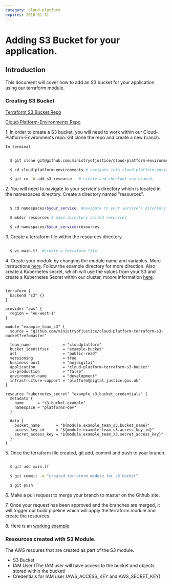 ```yaml
---
category: cloud-platform
expires: 2018-01-31
---
```


# Adding S3 Bucket for your application.

## Introduction
This document will cover how to add an S3 bucket for your application using our terraform module. 


### Creating S3 Bucket
[Terraform S3 Bucket Repo](https://github.com/ministryofjustice/cloud-platform-terraform-s3-bucket)

[Cloud-Platform-Environments Repo](https://github.com/ministryofjustice/cloud-platform-environments)

1\. In order to create a S3 bucket, you will need to work within our Cloud-Platform-Environments repo. Git clone the repo and create a new branch.

    In terminal

```bash
             
  $ git clone git@github.com:ministryofjustice/cloud-platform-environments.git #git clone repo

  $ cd cloud-platform-environments # navigate into cloud-platform-environments directory.

  $ git co -b add_s3_resource   # create and checkout new branch.

```

2\. You will need to navigate to your service's directory which is located in the namespaces directory. Create a directory named "resources".

```bash
             
  $ cd namespaces/$your_service  #navigate to your service's directory.

  $ mkdir resources # make directory called resources

  $ cd namespaces/$your_service/resources

```

3\. Create a terraform file within the resources directory.

```bash
             
  $ vi main.tf  #create a terraform file.

```

4\. Create your module by changing the module name and variables. More instructions [here](https://github.com/ministryofjustice/cloud-platform-terraform-s3-bucket). Follow the example directory for more direction. Also create a Kubernetes secret, which will use the values from your S3 and create a Kubernetes Secret within our cluster, moore information [here](https://www.terraform.io/docs/providers/kubernetes/r/secret.html).


```hcl

terraform {
  backend "s3" {}
}

provider "aws" {
  region = "eu-west-1"
}

module "example_team_s3" {
  source = "github.com/ministryofjustice/cloud-platform-terraform-s3-bucket?ref=master"

  team_name              = "cloudplatform"
  bucket_identifier      = "example-bucket"
  acl                    = "public-read"
  versioning             = true
  business-unit          = "mojdigital"
  application            = "cloud-platform-terraform-s3-bucket"
  is-production          = "false"
  environment-name       = "development"
  infrastructure-support = "platform@digtal.justice.gov.uk"
}

resource "kubernetes_secret" "example_s3_bucket_credentials" {
  metadata {
    name      = "s3-bucket-example"
    namespace = "platforms-dev"
  }

  data {
    bucket_name       = "${module.example_team_s3.bucket_name}"
    access_key_id     = "${module.example_team_s3.access_key_id}"
    secret_access_key = "${module.example_team_s3.secret_access_key}"
  }
}

```

5\. Once the terraform file created, git add, commit and push to your branch.

```bash
             
  $ git add main.tf 

  $ git commit -m "created terraform module for s3 bucket"

  $ git push


```

6\. Make a pull request to merge your branch to master on the Github site. 

7\. Once your request has been approved and the branches are merged, it will trigger our build pipeline which will apply the terraform module and create the resources.

8\. Here is an [working example](https://github.com/ministryofjustice/cloud-platform-environments/tree/add/terraform/namespaces/cloud-platform-test-1.k8s.integration.dsd.io/platforms-dev)

### Resources created with S3 Module.
The AWS resoures that are created as part of the S3 module.

- S3 Bucket 
- IAM User (The IAM user will have access to the bucket and objects stored within the bucket)
- Credentials for IAM user (AWS_ACCESS_KEY and AWS_SECRET_KEY)
